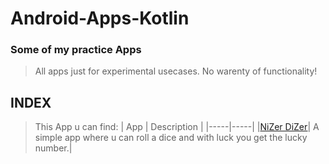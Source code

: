 # Android-Apps-Kotlin #

### Some of my practice Apps ###

> All apps just for experimental usecases. No warenty of functionality!

## INDEX ##

> This App u can find:
> | App | Description |
> |-----|-----|
> |[NiZer DiZer](https://github.com/sera619/Android-Apps-Kotlin/tree/main/CodelabOne)| A simple app where u can roll a dice and with luck you get the lucky number.|
